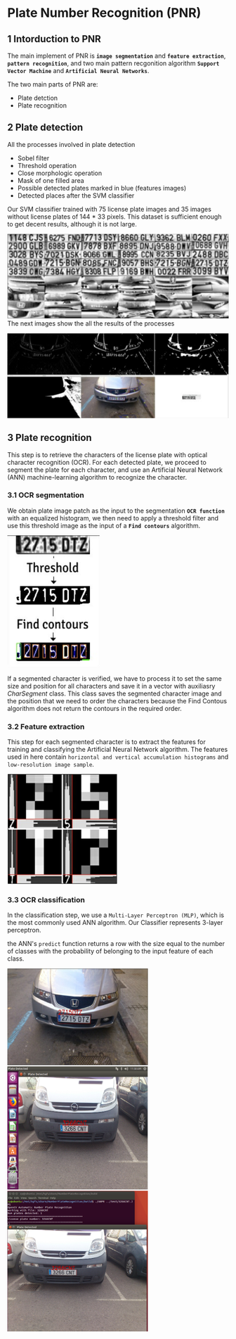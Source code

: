 # Plate Number Recognition (PNR)
## 1 Intorduction to PNR
The main implement of PNR is __`image segmentation`__ and __`feature extraction`__, **`pattern recognition`**, and two main pattern 
recgonition algorithm **`Support Vector Machine`** and 
**`Artificial Neural Networks`**.

The two main parts of PNR are: 
* Plate detction
* Plate recognition


## 2 Plate detection
All the processes involved in plate detection
* Sobel filter
* Threshold operation
* Close morphologic operation
* Mask of one filled area
* Possible detected plates marked in blue (features images)
* Detected places after the SVM classifier

Our SVM classifier trained with 75 license plate images and 35 images without license plates of 144 \* 33  pixels. This dataset is sufficient enough to get decent results, although it is not large.


![Image of Detiecon](https://github.com/alalba221/pic/blob/master/PNR/dataset.png)
The next images show the all the results of the processes


![Image of Detiecon](https://github.com/alalba221/pic/blob/master/PNR/PlateDetection.png)

 ## 3 Plate recognition
This step is to retrieve the characters of the license plate with optical character recognition (OCR).
 For each detected plate, we proceed to segment the plate for each character, and use an Artificial Neural
 Network (ANN) machine-learning algorithm to recognize the character.
 ### 3.1 OCR segmentation
 We obtain  plate image patch as the input to the segmentation __`OCR function`__ with an equalized histogram, we then need to apply a threshold filter and use this threshold image as the input of a __`Find contours`__ algorithm.
 
  <img width="210" height="300" src="https://github.com/alalba221/pic/blob/master/PNR/OCRSegmentation.png"/>
 
 If a segmented character is verified, we have to process it to set the same size and position for all characters and save it in a vector with auxiliasry _CharSegment_ class. This class saves the segmented character image and the position that we need to order the characters because the Find Contous algorithm does not return the contours in the required order.
 
 ### 3.2 Feature extraction
 This step for each segmented character is to extract the features for training and classifying the Artificial Neural Network algorithm. The features used in here contain `horizontal and vertical accumulation histograms` and `low-resolution image sample`.

<img width="250" height="250" src="https://github.com/alalba221/pic/blob/master/PNR/Feature.png"/>

 ### 3.3 OCR classification
 In the classification step, we use a `Multi-Layer Perceptron (MLP)`, which is the most commonly used ANN algorithm. Our 
 Classifier represents 3-layer perceptron.
 
 the ANN's `predict` function returns a row with the size equal to the number of classes with the probability of belonging to the 
 input feature of each class.
 
 <img width="320" height="220" src="https://github.com/alalba221/pic/blob/master/PNR/OCRClassify.png"/>

 <img width="320" height="280" src="https://github.com/alalba221/PlateNumberRecognition/blob/master/screenshot%202.png"/>

 <img width="320" height="320" src="https://github.com/alalba221/PlateNumberRecognition/blob/master/screenshot%203.png"/>
 
